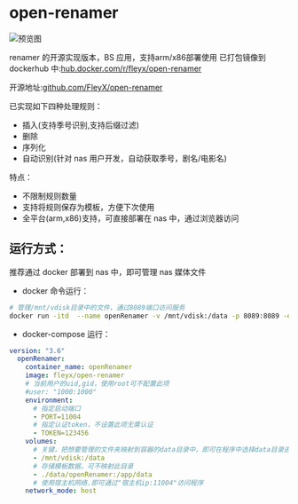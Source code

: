 # open-renamer

![预览图](https://s3.fleyx.com/picbed/2022/11/18386180128d01eb1a59b8eacf652895.png)

renamer 的开源实现版本，BS 应用，支持arm/x86部署使用
已打包镜像到 dockerhub 中:[hub.docker.com/r/fleyx/open-renamer](https://hub.docker.com/r/fleyx/open-renamer)

开源地址:[github.com/FleyX/open-renamer](https://github.com/FleyX/open-renamer)

已实现如下四种处理规则：

- 插入(支持季号识别,支持后缀过滤)
- 删除
- 序列化
- 自动识别(针对 nas 用户开发，自动获取季号，剧名/电影名)

特点：

- 不限制规则数量
- 支持将规则保存为模板，方便下次使用
- 全平台(arm,x86)支持，可直接部署在 nas 中，通过浏览器访问

## 运行方式：

推荐通过 docker 部署到 nas 中，即可管理 nas 媒体文件

- docker 命令运行：

```bash
# 管理/mnt/vdisk目录中的文件，通过8089端口访问服务
docker run -itd  --name openRenamer -v /mnt/vdisk:/data -p 8089:8089 -e PORT="8089" -e TOKEN="123456" fleyx/open-renamer
```

- docker-compose 运行：

```yaml
version: "3.6"
  openRenamer:
    container_name: openRenamer
    image: fleyx/open-renamer
	# 当前用户的uid,gid，使用root可不配置此项
    #user: "1000:1000"
    environment:
      # 指定启动端口
      - PORT=11004
      # 指定认证token，不设置此项无需认证
      - TOKEN=123456
    volumes:
	  # 关键，把想要管理的文件夹映射到容器的data目录中，即可在程序中选择data目录进行重命名操作
      - /mnt/vdisk:/data
	  # 存储模板数据，可不映射此目录
      - ./data/openRenamer:/app/data
	  # 使用宿主机网络.即可通过"宿主机ip:11004"访问程序
    network_mode: host
```
